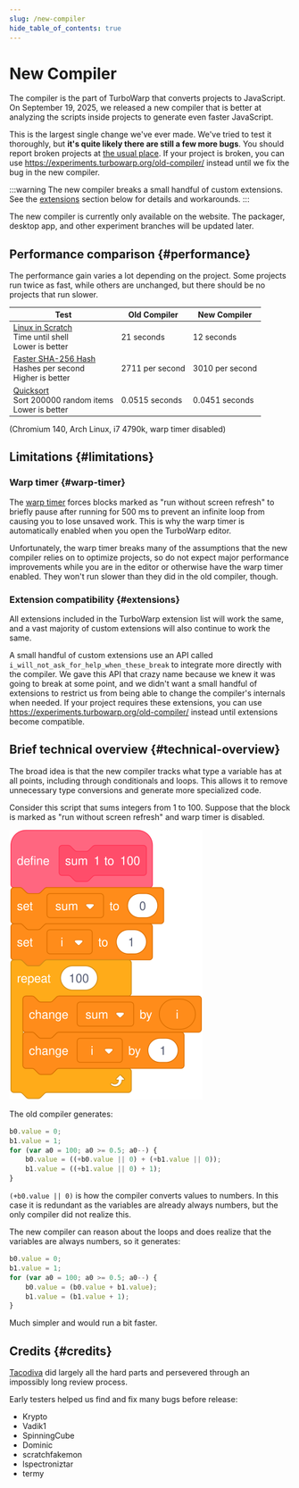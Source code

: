 ```yaml
---
slug: /new-compiler
hide_table_of_contents: true
---
```


# New Compiler

The compiler is the part of TurboWarp that converts projects to JavaScript. On September 19, 2025, we released a new compiler that is better at analyzing the scripts inside projects to generate even faster JavaScript.

This is the largest single change we've ever made. We've tried to test it thoroughly, but **it's quite likely there are still a few more bugs**. You should report broken projects at [the usual place](https://scratch.mit.edu/users/GarboMuffin/#comments). If your project is broken, you can use https://experiments.turbowarp.org/old-compiler/ instead until we fix the bug in the new compiler.

:::warning
The new compiler breaks a small handful of custom extensions. See the [extensions](#extensions) section below for details and workarounds.
:::

The new compiler is currently only available on the website. The packager, desktop app, and other experiment branches will be updated later.

## Performance comparison {#performance}

The performance gain varies a lot depending on the project. Some projects run twice as fast, while others are unchanged, but there should be no projects that run slower.

<table style={{textAlign: "center"}}>
    <thead>
        <tr>
            <th>Test</th>
            <th>Old Compiler</th>
            <th>New Compiler</th>
        </tr>
    </thead>
    <tbody>
        <tr>
            <td>
                <div><a href="https://turbowarp.org/1201938491">Linux in Scratch</a></div>
                <div>Time until shell</div>
                <div>Lower is better</div>
            </td>
            <td>21 seconds</td>
            <td>12 seconds</td>
        </tr>
        <tr>
            <td>
                <div><a href="https://turbowarp.org/611788242">Faster SHA-256 Hash</a></div>
                <div>Hashes per second</div>
                <div>Higher is better</div>
            </td>
            <td>2711 per second</td>
            <td>3010 per second</td>
        </tr>
        <tr>
            <td>
                <div><a href="https://turbowarp.org/310372816">Quicksort</a></div>
                <div>Sort 200000 random items</div>
                <div>Lower is better</div>
            </td>
            <td>0.0515 seconds</td>
            <td>0.0451 seconds</td>
        </tr>
    </tbody>
</table>

(Chromium 140, Arch Linux, i7 4790k, warp timer disabled)

## Limitations {#limitations}

### Warp timer {#warp-timer}

The [warp timer](warp-timer) forces blocks marked as "run without screen refresh" to briefly pause after running for 500 ms to prevent an infinite loop from causing you to lose unsaved work. This is why the warp timer is automatically enabled when you open the TurboWarp editor.

Unfortunately, the warp timer breaks many of the assumptions that the new compiler relies on to optimize projects, so do not expect major performance improvements while you are in the editor or otherwise have the warp timer enabled. They won't run slower than they did in the old compiler, though.

### Extension compatibility {#extensions}

All extensions included in the TurboWarp extension list will work the same, and a vast majority of custom extensions will also continue to work the same.

A small handful of custom extensions use an API called `i_will_not_ask_for_help_when_these_break` to integrate more directly with the compiler. We gave this API that crazy name because we knew it was going to break at some point, and we didn't want a small handful of extensions to restrict us from being able to change the compiler's internals when needed. If your project requires these extensions, you can use https://experiments.turbowarp.org/old-compiler/ instead until extensions become compatible.

## Brief technical overview {#technical-overview}

The broad idea is that the new compiler tracks what type a variable has at all points, including through conditionals and loops. This allows it to remove unnecessary type conversions and generate more specialized code.

Consider this script that sums integers from 1 to 100. Suppose that the block is marked as "run without screen refresh" and warp timer is disabled.

![](./assets/sum-1-to-100.svg)

The old compiler generates:

```js
b0.value = 0;
b1.value = 1;
for (var a0 = 100; a0 >= 0.5; a0--) {
    b0.value = ((+b0.value || 0) + (+b1.value || 0));
    b1.value = ((+b1.value || 0) + 1);
}
```

`(+b0.value || 0)` is how the compiler converts values to numbers. In this case it is redundant as the variables are already always numbers, but the only compiler did not realize this.

The new compiler can reason about the loops and does realize that the variables are always numbers, so it generates:

```js
b0.value = 0;
b1.value = 1;
for (var a0 = 100; a0 >= 0.5; a0--) {
    b0.value = (b0.value + b1.value);
    b1.value = (b1.value + 1);
}
```

Much simpler and would run a bit faster.

## Credits {#credits}

[Tacodiva](https://scratch.mit.edu/users/Tacodiva7729/) did largely all the hard parts and persevered through an impossibly long review process.

Early testers helped us find and fix many bugs before release:

 * Krypto
 * Vadik1
 * SpinningCube
 * Dominic
 * scratchfakemon
 * lspectroniztar
 * termy
